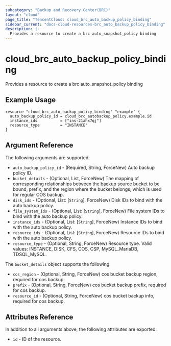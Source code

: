 ```yaml
---
subcategory: "Backup and Recovery Center(BRC)"
layout: "cloud"
page_title: "TencentCloud: cloud_brc_auto_backup_policy_binding"
sidebar_current: "docs-cloud-resources-brc_auto_backup_policy_binding"
description: |-
  Provides a resource to create a brc auto_snapshot_policy binding
---
```


# cloud_brc_auto_backup_policy_binding

Provides a resource to create a brc auto_snapshot_policy binding

## Example Usage

```hcl
resource "cloud_brc_auto_backup_policy_binding" "example" {
  auto_backup_policy_id = cloud_brc_autobackup_policy.example.id
  instance_ids          = ["ins-21ahx7qj"]
  resource_type         = "INSTANCE"
}
```

## Argument Reference

The following arguments are supported:

* `auto_backup_policy_id` - (Required, String, ForceNew) Auto backup policy ID.
* `bucket_details` - (Optional, List, ForceNew) The mapping of corresponding relationships between the backup source bucket to be bound, prefix, and the region where the bucket belongs, which is used for regular COS backup.
* `disk_ids` - (Optional, List: [`String`], ForceNew) Disk IDs to bind with the auto backup policy.
* `file_system_ids` - (Optional, List: [`String`], ForceNew) File system IDs to bind with the auto backup policy.
* `instance_ids` - (Optional, List: [`String`], ForceNew) Instance IDs to bind with the auto backup policy.
* `resource_ids` - (Optional, List: [`String`], ForceNew) Resource IDs to bind with the auto backup policy.
* `resource_type` - (Optional, String, ForceNew) Resource type. Valid values: INSTANCE, DISK, CFS, COS, CSP, MySQL_MariaDB, TDSQL_MySQL.

The `bucket_details` object supports the following:

* `cos_region` - (Optional, String, ForceNew) cos bucket backup region, required for cos backup.
* `prefix` - (Optional, String, ForceNew) cos bucket backup prefix, required for cos backup.
* `resource_id` - (Optional, String, ForceNew) cos bucket backup info, required for cos backup.

## Attributes Reference

In addition to all arguments above, the following attributes are exported:

* `id` - ID of the resource.




